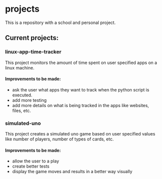# projects
This is a repository with a school and personal project.

## Current projects:
### linux-app-time-tracker
This project monitors the amount of time spent on user specified
apps on a linux machine.
#### Improvements to be made:
* ask the user what apps they want to track when the python script
  is executed.
* add more testing
* add more details on what is being tracked in the apps like websites,
  files, etc.

### simulated-uno
This project creates a simulated uno game based on user specified
values like number of players, number of types of cards, etc.
#### Improvements to be made:
* allow the user to a play
* create better tests
* display the game moves and results in a better way visually
